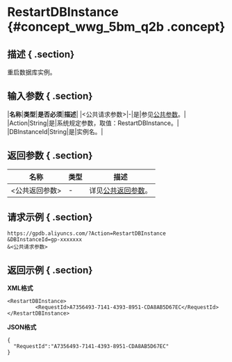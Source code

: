 # RestartDBInstance {#concept_wwg_5bm_q2b .concept}

## 描述 { .section}

重启数据库实例。

## 输入参数 { .section}

|**名称**|**类型**|**是否必须**|**描述**|
|<公共请求参数\>|-|是|参见[公共参数](intl.zh-CN/API参考/公共参数.md#)。|
|Action|String|是|系统规定参数，取值：RestartDBInstance。|
|DBInstanceId|String|是|实例名。|

## 返回参数 { .section}

|名称|类型|描述|
|--|--|--|
|<公共返回参数\>|-|详见[公共返回参数](intl.zh-CN/API参考/公共参数.md#section_apd_1rv_3bb)。|

## 请求示例 { .section}

```
https://gpdb.aliyuncs.com/?Action=RestartDBInstance
&DBInstanceId=gp-xxxxxxx
&<公共请求参数>
```

## 返回示例 { .section}

**XML格式**

```
<RestartDBInstance>
         <RequestId>A7356493-7141-4393-8951-CDA8AB5D67EC</RequestId>
</RestartDBInstance>
```

**JSON格式**

```
{
  "RequestId":"A7356493-7141-4393-8951-CDA8AB5D67EC"
}
```

